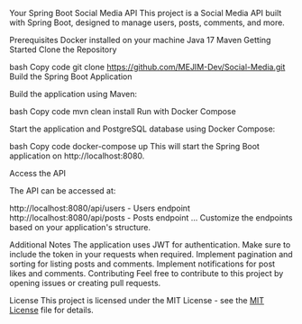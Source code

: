 Your Spring Boot Social Media API
This project is a Social Media API built with Spring Boot, designed to manage users, posts, comments, and more.

Prerequisites
Docker installed on your machine
Java 17
Maven
Getting Started
Clone the Repository

bash
Copy code
git clone https://github.com/MEJIM-Dev/Social-Media.git
Build the Spring Boot Application

Build the application using Maven:

bash
Copy code
mvn clean install
Run with Docker Compose

Start the application and PostgreSQL database using Docker Compose:

bash
Copy code
docker-compose up
This will start the Spring Boot application on http://localhost:8080.

Access the API

The API can be accessed at:

http://localhost:8080/api/users - Users endpoint
http://localhost:8080/api/posts - Posts endpoint
...
Customize the endpoints based on your application's structure.

Additional Notes
The application uses JWT for authentication. Make sure to include the token in your requests when required.
Implement pagination and sorting for listing posts and comments.
Implement notifications for post likes and comments.
Contributing
Feel free to contribute to this project by opening issues or creating pull requests.

License
This project is licensed under the MIT License - see the [MIT License](https://opensource.org/licenses/MIT) file for details.
